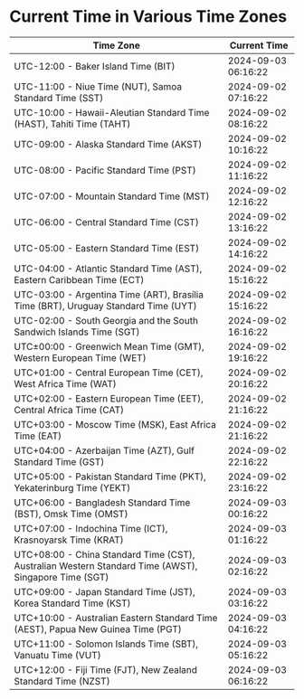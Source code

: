 # Current Time in Various Time Zones

| Time Zone | Current Time |
|-----------|--------------|
| UTC-12:00 - Baker Island Time (BIT) | 2024-09-03 06:16:22 |
| UTC-11:00 - Niue Time (NUT), Samoa Standard Time (SST) | 2024-09-02 07:16:22 |
| UTC-10:00 - Hawaii-Aleutian Standard Time (HAST), Tahiti Time (TAHT) | 2024-09-02 08:16:22 |
| UTC-09:00 - Alaska Standard Time (AKST) | 2024-09-02 10:16:22 |
| UTC-08:00 - Pacific Standard Time (PST) | 2024-09-02 11:16:22 |
| UTC-07:00 - Mountain Standard Time (MST) | 2024-09-02 12:16:22 |
| UTC-06:00 - Central Standard Time (CST) | 2024-09-02 13:16:22 |
| UTC-05:00 - Eastern Standard Time (EST) | 2024-09-02 14:16:22 |
| UTC-04:00 - Atlantic Standard Time (AST), Eastern Caribbean Time (ECT) | 2024-09-02 15:16:22 |
| UTC-03:00 - Argentina Time (ART), Brasília Time (BRT), Uruguay Standard Time (UYT) | 2024-09-02 15:16:22 |
| UTC-02:00 - South Georgia and the South Sandwich Islands Time (SGT) | 2024-09-02 16:16:22 |
| UTC±00:00 - Greenwich Mean Time (GMT), Western European Time (WET) | 2024-09-02 19:16:22 |
| UTC+01:00 - Central European Time (CET), West Africa Time (WAT) | 2024-09-02 20:16:22 |
| UTC+02:00 - Eastern European Time (EET), Central Africa Time (CAT) | 2024-09-02 21:16:22 |
| UTC+03:00 - Moscow Time (MSK), East Africa Time (EAT) | 2024-09-02 21:16:22 |
| UTC+04:00 - Azerbaijan Time (AZT), Gulf Standard Time (GST) | 2024-09-02 22:16:22 |
| UTC+05:00 - Pakistan Standard Time (PKT), Yekaterinburg Time (YEKT) | 2024-09-02 23:16:22 |
| UTC+06:00 - Bangladesh Standard Time (BST), Omsk Time (OMST) | 2024-09-03 00:16:22 |
| UTC+07:00 - Indochina Time (ICT), Krasnoyarsk Time (KRAT) | 2024-09-03 01:16:22 |
| UTC+08:00 - China Standard Time (CST), Australian Western Standard Time (AWST), Singapore Time (SGT) | 2024-09-03 02:16:22 |
| UTC+09:00 - Japan Standard Time (JST), Korea Standard Time (KST) | 2024-09-03 03:16:22 |
| UTC+10:00 - Australian Eastern Standard Time (AEST), Papua New Guinea Time (PGT) | 2024-09-03 04:16:22 |
| UTC+11:00 - Solomon Islands Time (SBT), Vanuatu Time (VUT) | 2024-09-03 05:16:22 |
| UTC+12:00 - Fiji Time (FJT), New Zealand Standard Time (NZST) | 2024-09-03 06:16:22 |
